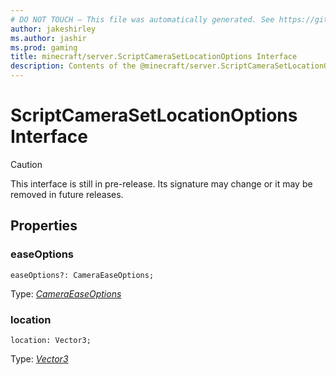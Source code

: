 ```yaml
---
# DO NOT TOUCH — This file was automatically generated. See https://github.com/mojang/minecraftapidocsgenerator to modify descriptions, examples, etc.
author: jakeshirley
ms.author: jashir
ms.prod: gaming
title: minecraft/server.ScriptCameraSetLocationOptions Interface
description: Contents of the @minecraft/server.ScriptCameraSetLocationOptions class.
---
```

# ScriptCameraSetLocationOptions Interface

> [!CAUTION]
> This interface is still in pre-release.  Its signature may change or it may be removed in future releases.

## Properties

### **easeOptions**
`easeOptions?: CameraEaseOptions;`

Type: [*CameraEaseOptions*](CameraEaseOptions.md)

### **location**
`location: Vector3;`

Type: [*Vector3*](Vector3.md)
